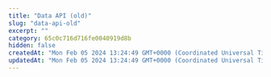 ```yaml
---
title: "Data API (old)"
slug: "data-api-old"
excerpt: ""
category: 65c0c716d716fe0040919d8b
hidden: false
createdAt: "Mon Feb 05 2024 13:24:49 GMT+0000 (Coordinated Universal Time)"
updatedAt: "Mon Feb 05 2024 13:24:49 GMT+0000 (Coordinated Universal Time)"
---
```

